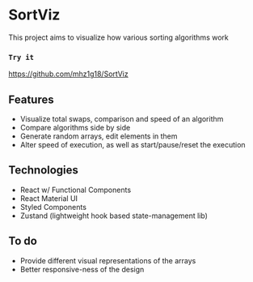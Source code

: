 # SortViz

This project aims to visualize how various sorting algorithms work

### `Try it`
https://github.com/mhz1g18/SortViz

## Features
* Visualize total swaps, comparison and speed of an algorithm
* Compare algorithms side by side
* Generate random arrays, edit elements in them
* Alter speed of execution, as well as start/pause/reset the execution

## Technologies
* React w/ Functional Components
* React Material UI
* Styled Components
* Zustand (lightweight hook based state-management lib)

## To do
* Provide different visual representations of the arrays
* Better responsive-ness of the design
